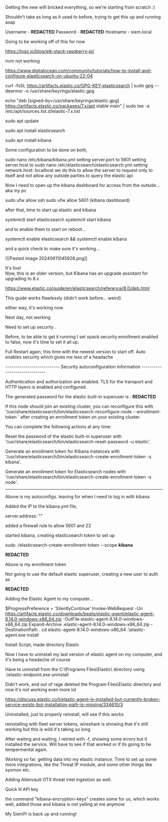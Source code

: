 
Getting the new wifi bricked everything, so we're starting from scratch :) 

Shouldn't take as long as it used to before, trying to get this up and running asap

Username - **REDACTED**
Password - **REDACTED**
Hostname - siem.local

Going to be working off of this for now

https://logz.io/blog/elk-stack-raspberry-pi/

nvm not working

https://www.digitalocean.com/community/tutorials/how-to-install-and-configure-elasticsearch-on-ubuntu-22-04




curl -fsSL https://artifacts.elastic.co/GPG-KEY-elasticsearch | sudo gpg --dearmor -o /usr/share/keyrings/elastic.gpg

echo "deb [signed-by=/usr/share/keyrings/elastic.gpg] https://artifacts.elastic.co/packages/7.x/apt stable main" | sudo tee -a /etc/apt/sources.list.d/elastic-7.x.list

sudo apt update

sudo apt install elasticsearch

sudo apt install kibana

Some configuration to be done on both, 

sudo nano /etc/kibana/kibana.yml
	setting server.port to 5601
	setting server.host to <ip>
sudo nano /etc/elasticsearch/elasticsearch.yml
	setting network.host: localhost
		we do this to allow the server to request only to itself and not allow any outside parties to query the elastic api

Now I need to open up the kibana dashboard for access from the outside... aka my pc

sudo ufw allow ssh
sudo ufw allow 5601 (kibana dashboard)


after that, time to start up elastic and kibana

systemctl start elasticsearch
systemctl start kibana

and to enable them to start on reboot...

systemctl enable elasticsearch && systemctl enable kibana

and a quick check to make sure it's working... 

![[Pasted image 20240611045928.png]]

It's live!
\
Now, this is an older version, but Kibana has an upgrade assistant for upgrading to 8.x

https://www.elastic.co/guide/en/elasticsearch/reference/8.0/deb.html

This guide works flawlessly (didn't work before... weird)

either way, it's working now. 



Next day, not working

Need to set up security .

Before, to be able to get it running I set xpack.security.enrollment.enabled to false, now it's time to set it all up.







Full Restart again, this time with the newest version to start off. Auto enables security which gives me less of a headache

--------------------------- Security autoconfiguration information ------------------------------

Authentication and authorization are enabled.
TLS for the transport and HTTP layers is enabled and configured.

The generated password for the elastic built-in superuser is : **REDACTED**

If this node should join an existing cluster, you can reconfigure this with
'/usr/share/elasticsearch/bin/elasticsearch-reconfigure-node --enrollment-token <token-here>'
after creating an enrollment token on your existing cluster.

You can complete the following actions at any time:

Reset the password of the elastic built-in superuser with
'/usr/share/elasticsearch/bin/elasticsearch-reset-password -u elastic'.

Generate an enrollment token for Kibana instances with
 '/usr/share/elasticsearch/bin/elasticsearch-create-enrollment-token -s kibana'.

Generate an enrollment token for Elasticsearch nodes with
'/usr/share/elasticsearch/bin/elasticsearch-create-enrollment-token -s node'.

-------------------------------------------------------------------------------------------------

Above is my autoconfigs. leaving for when I need to log in with kibana

Added the IP to the kibana.yml file,

server.address: "<ip>"

added a firewall rule to allow 5601 and 22

started kibana, creating elasticsearch token to set up

sudo ./elasticsearch-create-enrollment-token --scope **kibana**

**REDACTED**

Above is my enrollment token



Not going to use the default elastic superuser, creating a new user to auth as

**REDACTED**

Adding the Elastic Agent to my computer... 

$ProgressPreference = 'SilentlyContinue' Invoke-WebRequest -Uri https://artifacts.elastic.co/downloads/beats/elastic-agent/elastic-agent-8.14.0-windows-x86_64.zip -OutFile elastic-agent-8.14.0-windows-x86_64.zip Expand-Archive .elastic-agent-8.14.0-windows-x86_64.zip -DestinationPath . cd elastic-agent-8.14.0-windows-x86_64 .\elastic-agent.exe install

Install Script, made directory Elastic 


Now I have to uninstall my last version of elastic agent on my computer, and it's being a headache of course

Have to uninstall from the C:\Programs Files\Elastic\ directory using .\elastic-endpoint.exe uninstall

Didn't work, and out of rage deleted the Program Files\Elastic directory and now it's not working even more lol


https://discuss.elastic.co/t/elastic-agent-is-installed-but-currently-broken-service-exists-but-installation-path-is-missing/334610/3

Uninstalled, just to properly reinstall, will see if this works

reinstalling with fleet server tokens, wireshark is showing that it's still working but this is wild it's taking so long. 

After waiting and waiting, I retried with -f, showing some errors but it installed the service. Will have to see if that worked or if its going to be tempermental again. 


Working so far, getting data into my elastic instance. Time to set up some more integrations, like the Threat IP module, and some other things like sysmon etc. 



Adding Alienvault OTX threat intel ingestion as well. 

Quick lil API key

the command "kibana-encryption-keys" creates some for us, which works well, added those and kibana is not yelling at me anymore 


My SiemPi is back up and running! 








